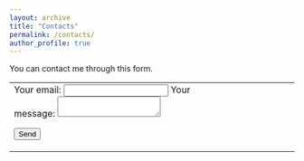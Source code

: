 ```yaml
---
layout: archive
title: "Contacts"
permalink: /contacts/
author_profile: true
---
```


You can contact me through this form.



<font size="5">
<table style="border:none;">


<tr style="border:none;">

<td width="65%" style="border:none;">


<form
  action="https://formspree.io/f/gsantin@fbk.eu"
  method="POST"
>
  <label>
    Your email:
    <input type="email" name="_replyto">
  </label>

  <label>
    Your message:
    <textarea name="message"></textarea>
  </label>

  <button type="submit">Send</button>
</form>


</td>

<td width="25%" style="border:none;">


</td>

</tr>


</table>
</font>
